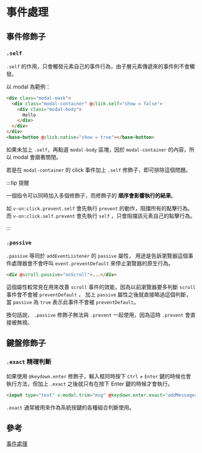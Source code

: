 # 事件處理

## 事件修飾子

### `.self`

`.self` 的作用，只會觸發元素自己的事件行為，由子層元素傳遞來的事件則不會觸發。

以 modal 為範例：

```html {2}
<div class="modal-mask">
  <div class="modal-container" @click.self="show = false">
    <div class="modal-body">
      Hello
    </div>
  </div>
</div>
<base-button @click.native="show = true"></base-button>
```

<TryBox>
  <basic-event-Self />
</TryBox>

如果未加上 `.self`，再點選 `modal-body` 區塊，因於 `modal-container` 的內容，所以 modal 會跟著關閉。

若是在 `modal-container` 的 click 事件加上 `.self` 修飾子，即可排除這個問題。

:::tip 提醒

一個指令可以同時加入多個修飾子，而修飾子的 **順序會影響執行的結果**。

如 `v-on:click.prevent.self` 會先執行 `prevent` 的動作，阻擋所有的點擊行為。
而 `v-on:click.self.prevent` 會先執行 `self` ，只會阻擋該元素自己的點擊行為。

:::

### `.passive`

`.passive` 等同於 `addEventListener` 的 `passive` 屬性，
用途是告訴瀏覽器這個事件處理器會不會呼叫 `event.preventDefault` 來停止瀏覽器的原生行為。

```html
<div @scroll.passive="onScroll">...</div>
```

這個屬性較常見在用來改善 `scroll` 事件的效能，因為以前瀏覽器要多判斷 `scroll` 事件會不會被 `preventDefault` ，
加上 `passive` 屬性之後就直接略過這個判斷，當 `passive` 為 `true` 表示此事件不會被 `preventDefault`。

換句話說， `.passive` 修飾子無法與 `.prevent` 一起使用，因為這時 `.prevent` 會直接被無視。

## 鍵盤修飾子

### `.exact` 精確判斷

如果使用 `@keydown.enter` 修飾子，輸入框同時按下 `Ctrl` + `Enter` 鍵的時候也會執行方法，但加上 `.exact` 之後就只有在按下 Enter 鍵的時候才會執行。

```html {1}
<input type="text" v.model.trim="msg" @keydown.enter.exact="addMessages" />
```

`.exact` 通常被用來作為系統按鍵的各種組合判斷使用。

## 參考

[事件處理](https://book.vue.tw/CH1/1-5.html)
